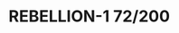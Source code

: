 # REBELLION-1                                                                                                           72/200
